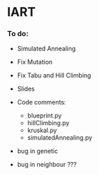# IART

### To do:

- Simulated Annealing
- Fix Mutation
- Fix Tabu and Hill Climbing
- Slides
- Code comments:
    - blueprint.py
    - hillClimbing.py
    - kruskal.py
    - simulatedAnnealing.py
    
  
- bug in genetic
- bug in neighbour ???
